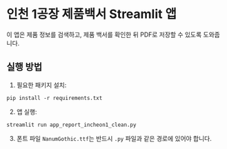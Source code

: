 # 인천 1공장 제품백서 Streamlit 앱

이 앱은 제품 정보를 검색하고, 제품 백서를 확인한 뒤 PDF로 저장할 수 있도록 도와줍니다.

## 실행 방법

1. 필요한 패키지 설치:
```
pip install -r requirements.txt
```

2. 앱 실행:
```
streamlit run app_report_incheon1_clean.py
```

3. 폰트 파일 `NanumGothic.ttf`는 반드시 `.py` 파일과 같은 경로에 있어야 합니다.
